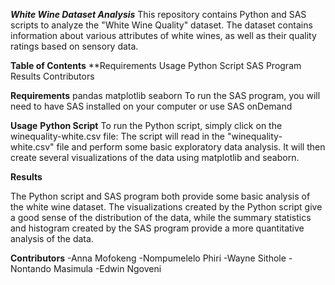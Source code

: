 ***White Wine Dataset Analysis***
This repository contains Python and SAS scripts to analyze the "White Wine Quality" dataset. The dataset contains information about various attributes of white wines, as well as their quality ratings based on sensory data.

**Table of Contents**
**Requirements
Usage
Python Script
SAS Program
Results
Contributors

**Requirements**
pandas
matplotlib
seaborn
To run the SAS program, you will need to have SAS installed on your computer or use SAS onDemand

**Usage**
**Python Script**
To run the Python script, simply click on the winequality-white.csv file:
The script will read in the "winequality-white.csv" file and perform some basic exploratory data analysis. It will then create several visualizations of the data using matplotlib and seaborn.

**Results**

The Python script and SAS program both provide some basic analysis of the white wine dataset. The visualizations created by the Python script give a good sense of the distribution of the data, while the summary statistics and histogram created by the SAS program provide a more quantitative analysis of the data.

**Contributors**
-Anna Mofokeng
-Nompumelelo Phiri
-Wayne Sithole
-Nontando Masimula
-Edwin Ngoveni

